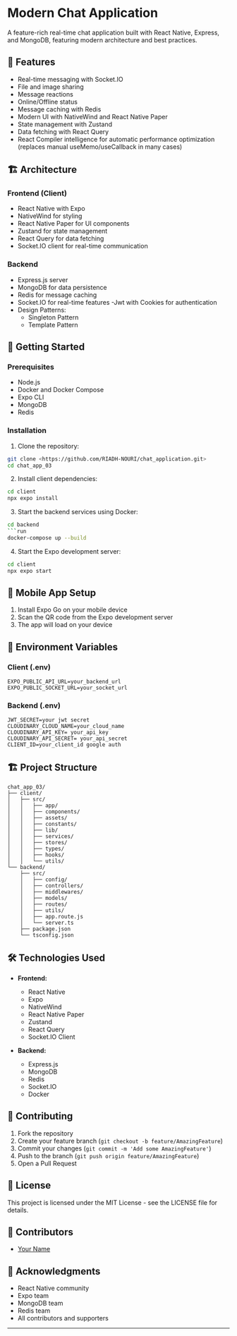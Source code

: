 # Modern Chat Application

A feature-rich real-time chat application built with React Native, Express, and MongoDB, featuring modern architecture and best practices.

## 🌟 Features

- Real-time messaging with Socket.IO
- File and image sharing
- Message reactions
- Online/Offline status
- Message caching with Redis
- Modern UI with NativeWind and React Native Paper
- State management with Zustand
- Data fetching with React Query
- React Compiler intelligence for automatic performance optimization (replaces manual useMemo/useCallback in many cases)
## 🏗️ Architecture

### Frontend (Client)
- React Native with Expo
- NativeWind for styling
- React Native Paper for UI components
- Zustand for state management
- React Query for data fetching
- Socket.IO client for real-time communication

### Backend
- Express.js server
- MongoDB for data persistence
- Redis for message caching
- Socket.IO for real-time features
-Jwt with Cookies for authentication
- Design Patterns:
  - Singleton Pattern
  - Template Pattern

## 🚀 Getting Started

### Prerequisites
- Node.js 
- Docker and Docker Compose
- Expo CLI
- MongoDB
- Redis

### Installation

1. Clone the repository:
```bash
git clone <https://github.com/RIADH-NOURI/chat_application.git>
cd chat_app_03
```

2. Install client dependencies:
```bash
cd client
npx expo install
```

3. Start the backend services using Docker:
```bash
cd backend
```run
docker-compose up --build
```

4. Start the Expo development server:
```bash
cd client
npx expo start
```

## 📱 Mobile App Setup

1. Install Expo Go on your mobile device
2. Scan the QR code from the Expo development server
3. The app will load on your device

## 🔧 Environment Variables

### Client (.env)
```
EXPO_PUBLIC_API_URL=your_backend_url
EXPO_PUBLIC_SOCKET_URL=your_socket_url
```

### Backend (.env)
```
JWT_SECRET=your jwt secret
CLOUDINARY_CLOUD_NAME=your_cloud_name
CLOUDINARY_API_KEY= your_api_key
CLOUDINARY_API_SECRET= your_api_secret
CLIENT_ID=your_client_id google auth
```

## 🏗️ Project Structure

```
chat_app_03/
├── client/
│   ├── src/
│   │   ├── app/
│   │   ├── components/
│   │   ├── assets/
│   │   ├── constants/
│   │   ├── lib/
│   │   ├── services/
│   │   ├── stores/
│   │   ├── types/
│   │   ├── hooks/
│   │   └── utils/ 
└── backend/
    ├── src/
    │   ├── config/
    │   ├── controllers/
    │   ├── middlewares/
    │   ├── models/
    │   ├── routes/
    │   ├── utils/
    │   ├── app.route.js
    │   └── server.ts
    ├── package.json
    └── tsconfig.json
```

## 🛠️ Technologies Used

- **Frontend:**
  - React Native
  - Expo
  - NativeWind
  - React Native Paper
  - Zustand
  - React Query
  - Socket.IO Client

- **Backend:**
  - Express.js
  - MongoDB
  - Redis
  - Socket.IO
  - Docker

## 🤝 Contributing

1. Fork the repository
2. Create your feature branch (`git checkout -b feature/AmazingFeature`)
3. Commit your changes (`git commit -m 'Add some AmazingFeature'`)
4. Push to the branch (`git push origin feature/AmazingFeature`)
5. Open a Pull Request

## 📝 License

This project is licensed under the MIT License - see the LICENSE file for details.

## 👥 Contributors

- [Your Name](https://github.com/RIADH-NOURI)

## 🙏 Acknowledgments

- React Native community
- Expo team
- MongoDB team
- Redis team
- All contributors and supporters

---

